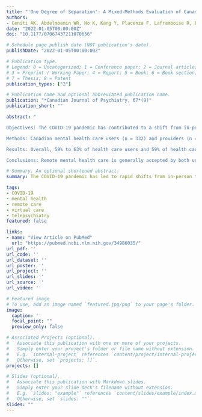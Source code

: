 ```yaml
---
title: "'One Degree of Separation': A Mixed-Methods Evaluation of Canadian Mental Health Care User and Provider Experiences With Remote Care During COVID-19"
authors:
- Ceniti AK, Abdelmoemin WR, Ho K, Kang Y, Placenza F, Laframboise R, Bhat V, Foster JA, Frey BN, Lam RW, Milev R, Rotzinger S, Soares CN, Uher R, Kennedy SH
date: "2022-01-05T00:00:00Z"
doi: "10.1177/07067437211070656"

# Schedule page publish date (NOT publication's date).
publishDate: "2022-01-05T00:00:00Z"

# Publication type.
# Legend: 0 = Uncategorized; 1 = Conference paper; 2 = Journal article;
# 3 = Preprint / Working Paper; 4 = Report; 5 = Book; 6 = Book section;
# 7 = Thesis; 8 = Patent
publication_types: ["2"]

# Publication name and optional abbreviated publication name.
publication: "*Canadian Journal of Psychiatry, 67*(9)"
publication_short: ""

abstract: "

Objectives: The COVID-19 pandemic has contributed to a shift from in-person to remote mental health care. While remote care methods have long existed, their widespread use is unprecedented. There is little research about mental health care user and provider experiences with this transition, and no published studies to date have compared satisfaction between these groups.

Methods: Canadian mental health care users (n = 332) and providers (n = 107) completed an online self-report survey from October 2020 to February 2021 hosted by the Canadian Biomarker Integration Network in Depression. Using a mixed-methods approach, participants were asked about their use of remote care, including satisfaction, barriers to use, helpful and unhelpful factors, and suggestions for improvement.

Results: Overall, 59% to 63% of health care users and 59% of health care providers were satisfied with remote care. Users reported the greatest satisfaction with the convenience of remote care, while providers were most satisfied with the speed of provision of care; all groups were least satisfied with therapeutic rapport. Health care providers were less satisfied with the user-friendliness of remote care (P < 0.001) than users, while health care users were less satisfied than providers with continuity of care (P < 0.001). The use of a video-based platform was associated with remote care satisfaction among health care users (P < 0.02), and qualitative responses support the importance of visual cues in maintaining therapeutic rapport remotely. The majority of users (55%) and providers (87%) reported a likelihood of using remote care after the pandemic.

Conclusions: Remote mental health care is generally accepted by both users and providers, and the majority would consider using remote care following the pandemic. Suggestions for improvement include greater use of video, increased attention to body language and eye contact, consistency with in-person care, as well as increased provider training and administrative support."

# Summary. An optional shortened abstract.
summary: The COVID-19 pandemic has led to rapid shifts from in-person to remote mental health care, but little was known about how Canadians were experiencing this transition. This national online survey of 332 mental health care users and 107 mental health care providers through the CAN-BIND Program aimed to understand experiences of remote care during COVID-19, including what worked and what didn't. Overall, the majority of users (59-63%) and providers (63%) were satisfied with remote care. Users reported greatest satisfaction with the convenience of remote care, while providers were most satisfied with speed of provision of care; all groups were least satisfied with therapeutic rapport. Use of a video-based platform was significantly associated with remote care satisfaction. Most users (55%) and providers (87%) said they would likely use remote care again after COVID-19. Recommendations for improving future use of remote care are discussed.

tags:
- COVID-19
- mental health
- remote care
- virtual care
- telepsychiatry
featured: false

links:
- name: "View Article on PubMed"
  url: "https://pubmed.ncbi.nlm.nih.gov/34986035/"
url_pdf: ''
url_code: ''
url_dataset: ''
url_poster: ''
url_project: ''
url_slides: ''
url_source: ''
url_video: ''

# Featured image
# To use, add an image named `featured.jpg/png` to your page's folder. 
image:
  caption: ''
  focal_point: ""
  preview_only: false

# Associated Projects (optional).
#   Associate this publication with one or more of your projects.
#   Simply enter your project's folder or file name without extension.
#   E.g. `internal-project` references `content/project/internal-project/index.md`.
#   Otherwise, set `projects: []`.
projects: []

# Slides (optional).
#   Associate this publication with Markdown slides.
#   Simply enter your slide deck's filename without extension.
#   E.g. `slides: "example"` references `content/slides/example/index.md`.
#   Otherwise, set `slides: ""`.
slides: ""
---
```

